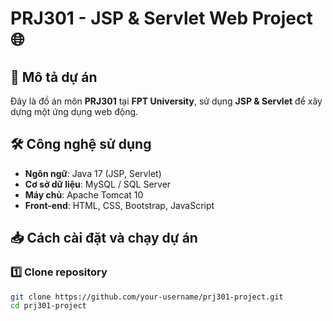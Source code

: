 # PRJ301 - JSP & Servlet Web Project 🌐

## 📌 Mô tả dự án
Đây là đồ án môn **PRJ301** tại **FPT University**, sử dụng **JSP & Servlet** để xây dựng một ứng dụng web động.

## 🛠️ Công nghệ sử dụng
- **Ngôn ngữ**: Java 17 (JSP, Servlet)
- **Cơ sở dữ liệu**: MySQL / SQL Server
- **Máy chủ**: Apache Tomcat 10
- **Front-end**: HTML, CSS, Bootstrap, JavaScript

## 📥 Cách cài đặt và chạy dự án

### 1️⃣ **Clone repository**
```bash
git clone https://github.com/your-username/prj301-project.git
cd prj301-project
